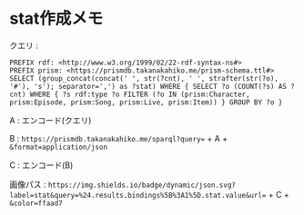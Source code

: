 # stat作成メモ

クエリ : 
```
PREFIX rdf: <http://www.w3.org/1999/02/22-rdf-syntax-ns#>
PREFIX prism: <https://prismdb.takanakahiko.me/prism-schema.ttl#>
SELECT (group_concat(concat(' ', str(?cnt), ' ', strafter(str(?o), '#'), 's'); separator=',') as ?stat) WHERE { SELECT ?o (COUNT(?s) AS ?cnt) WHERE { ?s rdf:type ?o FILTER (?o IN (prism:Character, prism:Episode, prism:Song, prism:Live, prism:Item)) } GROUP BY ?o }
```

A :  エンコード(クエリ)

B : `https://prismdb.takanakahiko.me/sparql?query=` + A + `&format=application/json`

C : エンコード(B)

画像パス : `https://img.shields.io/badge/dynamic/json.svg?label=stat&query=%24.results.bindings%5B%3A1%5D.stat.value&url=` + C + `&color=ffaad7`
